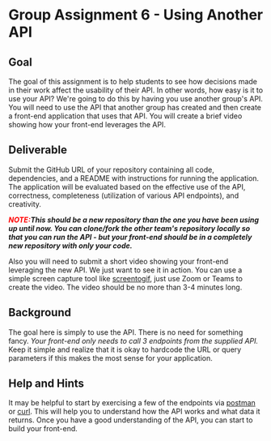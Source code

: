 # Group Assignment 6 - Using Another API

## Goal
The goal of this assignment is to help students to see how decisions made in their work affect the usability of their API.  In other words, how easy is it to use your API?  We're going to do this by having you use another group's API.  You will need to use the API that another group has created and then create a front-end application that uses that API.  You will create a brief video showing how your front-end leverages the API.

## Deliverable
Submit the GitHub URL of your repository containing all code, dependencies, and a README with instructions for running the application. The application will be evaluated based on the effective use of the API, correctness, completeness (utilization of various API endpoints), and creativity.

***<span style="color:red">NOTE:</span>This should be a new repository than the one you have been using up until now.  You can clone/fork the other team's repository locally so that you can run the API - but your front-end should be in a completely new repository with only your code.***

Also you will need to submit a short video showing your front-end leveraging the new API.  We just want to see it in action.  You can use a simple screen capture tool like [screentogif](https://www.screentogif.com/downloads), just use Zoom or Teams to create the video.  The video should be no more than 3-4 minutes long.


## Background
The goal here is simply to use the API.  There is no need for something fancy.  *Your front-end only needs to call 3 endpoints from the supplied API.*  Keep it simple and realize that it is okay to hardcode the URL or query parameters if this makes the most sense for your application.

## Help and Hints
It may be helpful to start by exercising a few of the endpoints via [postman](https://www.postman.com/downloads/) or [curl](https://curl.se/docs/manpage.html).  This will help you to understand how the API works and what data it returns.  Once you have a good understanding of the API, you can start to build your front-end. 